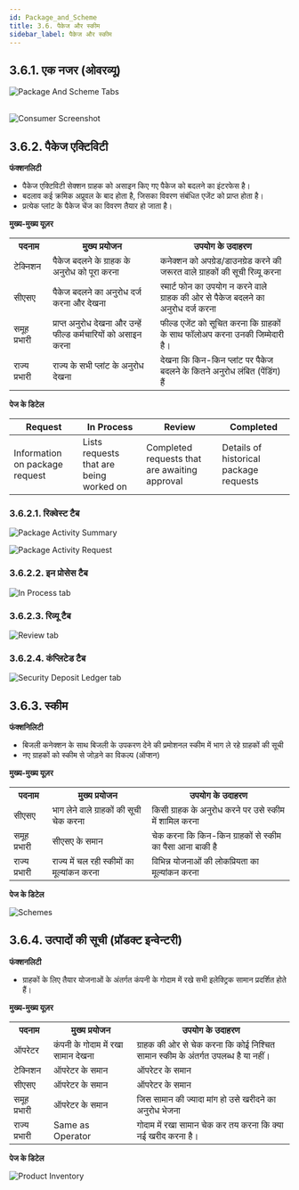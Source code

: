 ```yaml
---
id: Package_and_Scheme
title: 3.6. पैकेज और स्कीम
sidebar_label: पैकेज और स्कीम
---
```


## 3.6.1. एक नजर (ओवरव्यू)
![Package And Scheme Tabs](./assets/3.61_PckAndSchmTabs.svg)
<br/><br/>

![Consumer Screenshot](./assets/3.62_ScrShotPckAndSchm.png)
 
## 3.6.2. पैकेज एक्टिविटी
**फंक्शनलिटी**
* पैकेज एक्टिविटी सेक्शन ग्राहक को असाइन किए गए पैकेज को बदलने का इंटरफेस है।
* बदलाव कई क्रमिक अप्रूवल के बाद होता है, जिसका विवरण संबंधित एजेंट को प्राप्त होता है। 
* प्रत्येक प्लांट के पैकेज चेंज का विवरण तैयार हो जाता है।

**मुख्य-मुख्य यूज़र**
<table>
  <tr>
    <th>पदनाम</th>
    <th>मुख्य प्रयोजन</th>
    <th>उपयोग के उदाहरण</th>
  </tr>
  <tr>
    <td>टेक्निशन</td>
    <td>पैकेज बदलने के ग्राहक के अनुरोध को पूरा करना</td>
    <td>कनेक्शन को अपग्रेड/डाउनग्रेड करने की जरूरत वाले ग्राहकों की सूची रिव्यू करना</td>
  </tr>
  <tr>
    <td>सीएसए</td>
    <td>पैकेज बदलने का अनुरोध दर्ज करना और देखना</td>
    <td>स्मार्ट फोन का उपयोग न करने वाले ग्राहक की ओर से पैकेज बदलने का अनुरोध दर्ज करना</td>
  </tr>
  <tr>
    <td>समूह प्रभारी</td>
    <td>प्राप्त अनुरोध देखना और उन्हें फील्ड कर्मचारियों को असाइन करना</td>
    <td>फील्ड एजेंट को सूचित करना कि ग्राहकों के साथ फॉलोअप करना उनकी जिम्मेदारी है।</td>
  </tr>
  <tr>
    <td>राज्य प्रभारी</td>
    <td>राज्य के सभी प्लांट के अनुरोध देखना</td>
    <td>देखना कि किन-किन प्लांट पर पैकेज बदलने के कितने अनुरोध लंबित (पेंडिंग) हैं</td>
  </tr>
</table>


**पेज के डिटेल**

| Request| In Process| Review| Completed|
|---|---|---|---|
| Information on package request| Lists requests that are being worked on| Completed requests that are awaiting approval| Details of historical package requests|


### 3.6.2.1. रिक्वेस्ट टैब

![Package Activity Summary](./assets/3.63_PckActivity.png)

![Package Activity Request](./assets/3.64_PckActRequest.png)



### 3.6.2.2. इन प्रोसेस टैब

![In Process tab](./assets/3.65_PckProcessTab.png)

### 3.6.2.3. रिव्यू टैब

![Review tab](./assets/3.66_PckReviewTab.png)


### 3.6.2.4. कंप्लिटेड टैब

![Security Deposit Ledger tab](./assets/3.67_PckCompletedTab.png)


## 3.6.3. स्कीम
**फंक्शनिलिटी**
* बिजली कनेक्शन के साथ बिजली के उपकरण देने की प्रमोशनल स्कीम में भाग ले रहे ग्राहकों की सूची
* नए ग्राहकों को स्कीम से जोड़ने का विकल्प (ऑप्शन)

**मुख्य-मुख्य यूज़र**
<table>
  <tr>
    <th>पदनाम</th>
    <th>मुख्य प्रयोजन</th>
    <th>उपयोग के उदाहरण</th>
  </tr>
  <tr>
    <td>सीएसए</td>
    <td>भाग लेने वाले ग्राहकों की सूची चेक करना</td>
    <td>किसी ग्राहक के अनुरोध करने पर उसे स्कीम में शामिल करना</td>
  </tr>
  <tr>
    <td>समूह प्रभारी</td>
    <td>सीएसए के समान</td>
    <td>चेक करना कि किन-किन ग्राहकों से स्कीम का पैसा आना बाकी है</td>
  </tr>
  <tr>
    <td>राज्य प्रभारी</td>
    <td>राज्य में चल रही स्कीमों का मूल्यांकन करना</td>
    <td>विभिन्न योजनाओं की लोकप्रियता का मूल्यांकन करना</td>
  </tr>
</table>


**पेज के डिटेल**

![Schemes](./assets/3.68_Schemes.png)


## 3.6.4. उत्पादों की सूची (प्रॉडक्ट इन्वेन्टरी)
**फंक्शनलिटी**
* ग्राहकों के लिए तैयार योजनाओं के अंतर्गत कंपनी के गोदाम में रखे सभी इलेक्ट्रिक सामान प्रदर्शित होते हैं। 

**मुख्य-मुख्य यूज़र**
<table>
  <tr>
    <th>पदनाम</th>
    <th>मुख्य प्रयोजन</th>
    <th>उपयोग के उदाहरण</th>
  </tr>
  <tr>
    <td>ऑपरेटर</td>
    <td>कंपनी के गोदाम में रखा सामान देखना</td>
    <td>ग्राहक की ओर से चेक करना कि कोई निश्चित सामान स्कीम के अंतर्गत उपलब्ध है या नहीं।</td>
  </tr>
  <tr>
    <td>टेक्निशन</td>
    <td>ऑपरेटर के समान</td>
    <td>ऑपरेटर के समान</td>
  </tr>
  <tr>
    <td>सीएसए</td>
    <td>ऑपरेटर के समान</td>
    <td>ऑपरेटर के समान</td>
  </tr>
  <tr>
    <td>समूह प्रभारी</td>
    <td>ऑपरेटर के समान</td>
    <td>जिस सामान की ज्यादा मांग हो उसे खरीदने का अनुरोध भेजना</td>
  </tr>
  <tr>
    <td>राज्य प्रभारी</td>
    <td>Same as Operator</td>
    <td>गोदाम में रखा सामान चेक कर तय करना कि क्या नई खरीद करना है।</td>
  </tr>
</table>



**पेज के डिटेल**

![Product Inventory](./assets/3.69_ProductInvetory.png)
